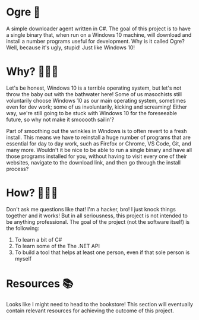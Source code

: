 # Ogre 👹
A simple downloader agent written in C#. The goal of this project is to have a single binary that, when run on a Windows 10 machine, will download and install a number programs useful for development.
Why is it called Ogre? Well, because it's ugly, stupid! Just like Windows 10! 

# Why? 🕵🏻‍♂️
Let's be honest, Windows 10 is a terrible operating system, but let's not throw the baby out with the bathwater here! Some of us masochists still voluntarily choose Windows 10 as our main operating system, sometimes even for dev work; some of us involuntarily, kicking and screaming! Either way, we're still going to be stuck with Windows 10 for the foreseeable future, so why not make it smooooth sailin'?

Part of smoothing out the wrinkles in Windows is to often revert to a fresh install. This means we have to reinstall a huge number of programs that are essential for day to day work, such as Firefox or Chrome, VS Code, Git, and many more. Wouldn't it be nice to be able to run a single binary and have all those programs installed for you, without having to visit every one of their websites, navigate to the download link, and then go through the install process?

# How? 👨🏼‍💻
Don't ask me questions like that! I'm a hacker, bro! I just knock things together and it works! But in all seriousness, this project is not intended to be anything professional. The goal of the project (not the software itself) is the following:

1. To learn a bit of C#
2. To learn some of the The .NET API
3. To build a tool that helps at least one person, even if that sole person is myself

# Resources 📚
Looks like I might need to head to the bookstore! This section will eventually contain relevant resources for achieving the outcome of this project.
